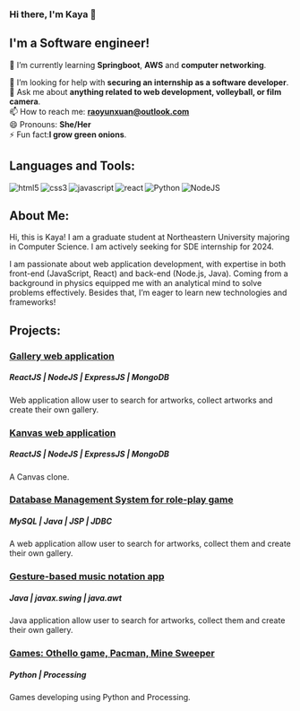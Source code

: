 ### Hi there, I'm Kaya 👋 

## I'm a Software engineer!

<!--
**Joshuaarr/Joshuaarr** is a ✨ _special_ ✨ repository because its `README.md` (this file) appears on your GitHub profile.
-->
<!--
🔭 I’m currently working on improving my  **personal website**. <br>
-->
🌱 I’m currently learning **Springboot**, **AWS** and **computer networking**.<br>
<!--
👯 I’m looking to collaborate on **anything fun**!<br>
-->
🤔 I’m looking for help with **securing an internship as a software developer**.<br>
💬 Ask me about **anything related to web development, volleyball, or film camera**.<br>
📫 How to reach me: **raoyunxuan@outlook.com**<br>
😄 Pronouns: **She/Her**<br>
⚡ Fun fact:**I grow green onions**.<br>

## Languages and Tools:
<div>
<img align=left src="https://img.shields.io/badge/-HTML5-F3F7FA?logo=html5&logoColor=E34F26&style=for-the-badge&logoWidth=30" alt="html5">
<img align=left src="https://img.shields.io/badge/-CSS3-F3F7FA?logo=css3&logoColor=1572B6&style=for-the-badge&logoWidth=30" alt="css3">
<img align=left src="https://img.shields.io/badge/-Javascript-F3F7FA?logo=javascript&logoColor=F7DF1E&style=for-the-badge&logoWidth=30" alt="javascript">
<img align=left src="https://img.shields.io/badge/-React-F3F7FA?logo=react&logoColor=61DAFB&style=for-the-badge&logoWidth=30" alt="react">
<img align=left src="https://img.shields.io/badge/-Python-F3F7FA?logo=python&logoColor=3776AB&style=for-the-badge&logoWidth=30" alt="Python">
<img align=left src="https://img.shields.io/badge/-NodeJS-F3F7FA?logo=node.js&logoColor=339933&style=for-the-badge&logoWidth=30" alt="NodeJS">
</div>
<div align=left>
 <br/>
 
 ## About Me:
Hi, this is Kaya! I am a graduate student at Northeastern University majoring in Computer Science. I am actively seeking for SDE internship for 2024.

I am passionate about web application development, with expertise in both front-end (JavaScript, React) and back-end (Node.js, Java). Coming from a background in physics equipped me with an analytical mind to solve problems effectively. Besides that, I’m eager to learn new technologies and frameworks!

</div>

## Projects:

### [Gallery web application](https://github.com/Joshuaarr/art-gallery-react-app)

##### ReactJS | NodeJS | ExpressJS | MongoDB

Web application allow user to search for artworks, collect artworks and create their own gallery.


### [Kanvas web application](https://github.com/Joshuaarr/kanbas-react-web-app-2/tree/main)

##### ReactJS | NodeJS | ExpressJS | MongoDB

A Canvas clone.

### [Database Management System for role-play game](https://github.com/Joshuaarr/DBMS_2023)

##### MySQL | Java | JSP | JDBC

A web application allow user to search for artworks, collect them and create their own gallery.

### [Gesture-based music notation app](https://github.com/Joshuaarr/music_app_java_2022fall)

##### Java | javax.swing | java.awt

Java application allow user to search for artworks, collect them and create their own gallery.

### [Games: Othello game, Pacman, Mine Sweeper](https://github.com/Joshuaarr/Games_Python_Processing)


##### Python | Processing

Games developing using Python and Processing.





<!--
## 📈 GitHub Stats

<a href="https://github.com/Joshuaarr/Joshuaarr">
  <img align="center" src="https://github-readme-stats.vercel.app/api/top-langs/?username=Joshuaarr&hide=java,html&theme=radical&layout=compact&langs_count=8&hide_border=true&bg_color=0D1117&text_color=FFFFFF&title_color=FF0000&icon_color=FF0000&border_color=FF0000&card_width=445"/>
</a>

<a href="https://github.com/Joshuaarr/Joshuaarr">
  <img align="center" src="https://github-readme-stats.vercel.app/api?username=Joshuaarr&show_icons=true&line_height=27&count_private=true&theme=radical&hide_border=true&bg_color=0D1117&text_color=FFFFFF&title_color=FF0000&icon_color=FF0000&border_color=FF0000"/>
</a>
-->
